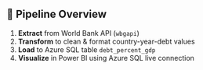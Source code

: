 ## 🔁 Pipeline Overview
1. **Extract** from World Bank API (`wbgapi`)
2. **Transform** to clean & format country-year-debt values
3. **Load** to Azure SQL table `debt_percent_gdp`
4. **Visualize** in Power BI using Azure SQL live connection
